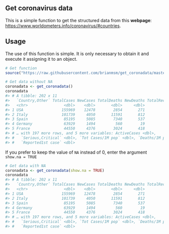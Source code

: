 
## Get coronavirus data

This is a simple function to get the structured data from this
**webpage**: <https://www.worldometers.info/coronavirus/#countries>.

## Usage

The use of this function is simple. It is only necessary to obtain it
and execute it assigning it to an object.

``` r
# Get function
source("https://raw.githubusercontent.com/brianmsm/get_coronadata/master/get_coronadata.R")

# Get data without NA
coronadata <- get_coronadata()
coronadata
#> # A tibble: 202 x 11
#>   `Country,Other` TotalCases NewCases TotalDeaths NewDeaths TotalRecovered
#>   <chr>                <dbl>    <dbl>       <dbl>     <dbl>          <dbl>
#> 1 USA                 155969    12478        2854       271           5211
#> 2 Italy               101739     4050       11591       812          14620
#> 3 Spain                85195     5085        7340       537          16780
#> 4 Germany              63929     1494         560        19           9211
#> 5 France               44550     4376        3024       418           7927
#> # … with 197 more rows, and 5 more variables: ActiveCases <dbl>,
#> #   `Serious,Critical` <dbl>, `Tot Cases/1M pop` <dbl>, `Deaths/1M pop` <dbl>,
#> #   `Reported1st case` <dbl>
```

If you prefer to keep the value of `NA` instead of 0, enter the argument
`show.na = TRUE`

``` r
# Get data with NA
coronadata <- get_coronadata(show.na = TRUE)
coronadata
#> # A tibble: 202 x 11
#>   `Country,Other` TotalCases NewCases TotalDeaths NewDeaths TotalRecovered
#>   <chr>                <dbl>    <dbl>       <dbl>     <dbl>          <dbl>
#> 1 USA                 155969    12478        2854       271           5211
#> 2 Italy               101739     4050       11591       812          14620
#> 3 Spain                85195     5085        7340       537          16780
#> 4 Germany              63929     1494         560        19           9211
#> 5 France               44550     4376        3024       418           7927
#> # … with 197 more rows, and 5 more variables: ActiveCases <dbl>,
#> #   `Serious,Critical` <dbl>, `Tot Cases/1M pop` <dbl>, `Deaths/1M pop` <dbl>,
#> #   `Reported1st case` <dbl>
```
